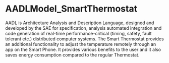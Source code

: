 # AADLModel_SmartThermostat
AADL is Architecture Analysis and Description Language, designed and developed by the SAE for specification, analysis automated integration and code generation of real-time performance-critical (timing, safety, fault tolerant etc.)  distributed computer systems. The Smart Thermostat provides an additional functionality to adjust the temperature remotely through an app on the Smart Phone. It provides various benefits to the user and it also saves energy consumption compared to the regular Thermostat.
